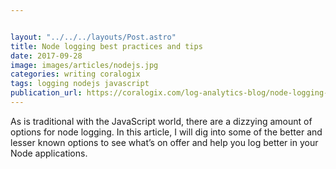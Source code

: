 ```yaml
---


layout: "../../../layouts/Post.astro"
title: Node logging best practices and tips
date: 2017-09-28
image: images/articles/nodejs.jpg
categories: writing coralogix
tags: logging nodejs javascript
publication_url: https://coralogix.com/log-analytics-blog/node-logging-best-practices-tips/
---
```


As is traditional with the JavaScript world, there are a dizzying amount of options for node logging. In this article, I will dig into some of the better and lesser known options to see what’s on offer and help you log better in your Node applications.
